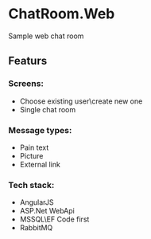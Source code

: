 # ChatRoom.Web

Sample web chat room

## Featurs

### Screens:

* Choose existing user\create new one
* Single chat room
 
### Message types:

* Pain text
* Picture
* External link

### Tech stack:

* AngularJS
* ASP.Net WebApi
* MSSQL\EF Code first
* RabbitMQ
